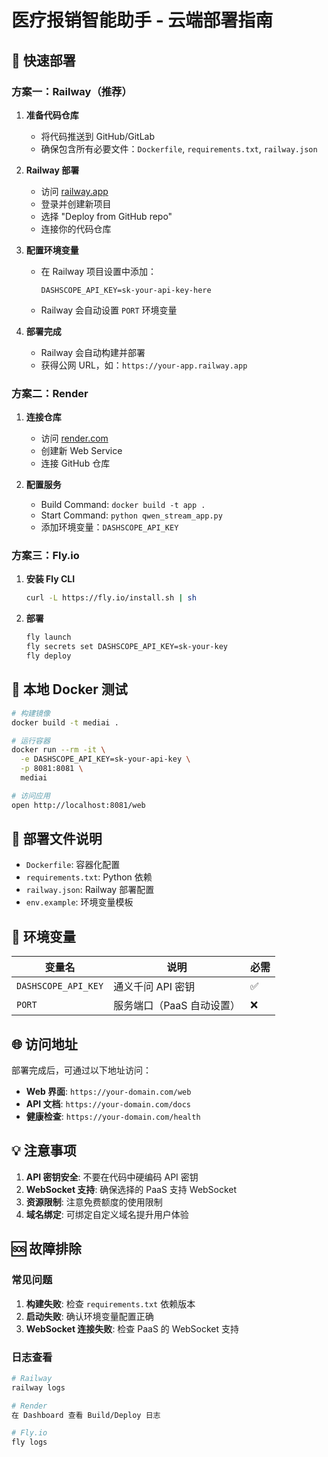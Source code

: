 # 医疗报销智能助手 - 云端部署指南

## 🚀 快速部署

### 方案一：Railway（推荐）
1. **准备代码仓库**
   - 将代码推送到 GitHub/GitLab
   - 确保包含所有必要文件：`Dockerfile`, `requirements.txt`, `railway.json`

2. **Railway 部署**
   - 访问 [railway.app](https://railway.app)
   - 登录并创建新项目
   - 选择 "Deploy from GitHub repo"
   - 连接你的代码仓库

3. **配置环境变量**
   - 在 Railway 项目设置中添加：
     ```
     DASHSCOPE_API_KEY=sk-your-api-key-here
     ```
   - Railway 会自动设置 `PORT` 环境变量

4. **部署完成**
   - Railway 会自动构建并部署
   - 获得公网 URL，如：`https://your-app.railway.app`

### 方案二：Render
1. **连接仓库**
   - 访问 [render.com](https://render.com)
   - 创建新 Web Service
   - 连接 GitHub 仓库

2. **配置服务**
   - Build Command: `docker build -t app .`
   - Start Command: `python qwen_stream_app.py`
   - 添加环境变量：`DASHSCOPE_API_KEY`

### 方案三：Fly.io
1. **安装 Fly CLI**
   ```bash
   curl -L https://fly.io/install.sh | sh
   ```

2. **部署**
   ```bash
   fly launch
   fly secrets set DASHSCOPE_API_KEY=sk-your-key
   fly deploy
   ```

## 🐳 本地 Docker 测试

```bash
# 构建镜像
docker build -t mediai .

# 运行容器
docker run --rm -it \
  -e DASHSCOPE_API_KEY=sk-your-api-key \
  -p 8081:8081 \
  mediai

# 访问应用
open http://localhost:8081/web
```

## 📁 部署文件说明

- `Dockerfile`: 容器化配置
- `requirements.txt`: Python 依赖
- `railway.json`: Railway 部署配置
- `env.example`: 环境变量模板

## 🔧 环境变量

| 变量名 | 说明 | 必需 |
|--------|------|------|
| `DASHSCOPE_API_KEY` | 通义千问 API 密钥 | ✅ |
| `PORT` | 服务端口（PaaS 自动设置） | ❌ |

## 🌐 访问地址

部署完成后，可通过以下地址访问：
- **Web 界面**: `https://your-domain.com/web`
- **API 文档**: `https://your-domain.com/docs`
- **健康检查**: `https://your-domain.com/health`

## 💡 注意事项

1. **API 密钥安全**: 不要在代码中硬编码 API 密钥
2. **WebSocket 支持**: 确保选择的 PaaS 支持 WebSocket
3. **资源限制**: 注意免费额度的使用限制
4. **域名绑定**: 可绑定自定义域名提升用户体验

## 🆘 故障排除

### 常见问题
1. **构建失败**: 检查 `requirements.txt` 依赖版本
2. **启动失败**: 确认环境变量配置正确
3. **WebSocket 连接失败**: 检查 PaaS 的 WebSocket 支持

### 日志查看
```bash
# Railway
railway logs

# Render
在 Dashboard 查看 Build/Deploy 日志

# Fly.io
fly logs
```
